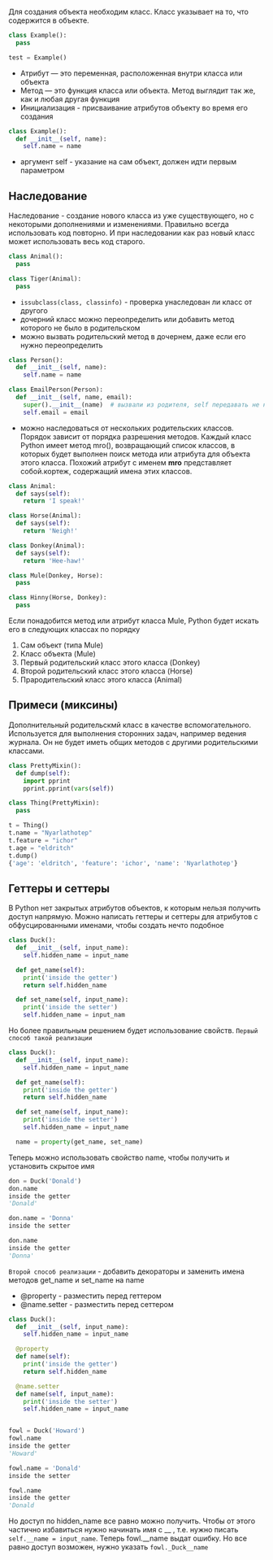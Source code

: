Для создания объекта необходим класс. Класс указывает на то, что содержится в объекте. 
```python
class Example():
  pass

test = Example()
```
- Атрибут — это переменная, расположенная внутри класса или объекта 
- Метод — это функция класса или объекта. Метод выглядит так же, как и любая другая функция
- Инициализация - присваивание атрибутов объекту во время его создания
```python
class Example():
  def __init__(self, name):
    self.name = name
```
- аргумент self - указание на сам объект, должен идти первым параметром

## Наследование
Наследование - создание нового класса из уже существующего, но с некоторыми дополнениями и изменениями. Правильно всегда использовать код повторно. И при наследовании как раз новый класс может использовать весь код старого.
```python
class Animal():
  pass

class Tiger(Animal):
  pass
```
- `issubclass(class, classinfo)` - проверка унаследован ли класс от другого
- дочерний класс можно переопределить или добавить метод которого не было в родительском
- можно вызвать родительский метод в дочернем, даже если его нужно переопределить
```python
class Person():
  def __init__(self, name):
    self.name = name

class EmailPerson(Person):
  def __init__(self, name, email):
    super().__init__(name)  # вызвали из родителя, self передавать не нужно
    self.email = email
```
- можно наследоваться от нескольких родительских классов. Порядок зависит от порядка разрешения методов. Каждый класс Python имеет метод mro(), возвращающий список классов, в которых будет выполнен поиск метода или атрибута для объекта 
этого класса. Похожий атрибут с именем __mro__ представляет собой.кортеж, содержащий имена этих классов.
```python
class Animal:
  def says(self):
    return 'I speak!'

class Horse(Animal):
  def says(self):
    return 'Neigh!'

class Donkey(Animal):
  def says(self):
    return 'Hee-haw!'

class Mule(Donkey, Horse):
  pass

class Hinny(Horse, Donkey):
  pass
```
Если понадобится метод или атрибут класса Mule, Python будет искать его в следующих классах по порядку
1. Сам объект (типа Mule)
2. Класс объекта (Mule)
3. Первый родительский класс этого класса (Donkey)
4. Второй родительский класс этого класса (Horse)
5. Прародительский класс этого класса (Animal)


## Примеси (миксины)
Дополнительный родительскмй класс в качестве вспомогательного. Используется для выполнения сторонних задач, например ведения журнала. Он не будет иметь общих методов с другими родительскими классами. 
```python
class PrettyMixin():
  def dump(self):
    import pprint
    pprint.pprint(vars(self))

class Thing(PrettyMixin):
  pass

t = Thing()
t.name = "Nyarlathotep"
t.feature = "ichor"
t.age = "eldritch"
t.dump()
{'age': 'eldritch', 'feature': 'ichor', 'name': 'Nyarlathotep'}
```

## Геттеры и сеттеры
В Python нет закрытых атрибутов объектов, к которым нельзя получить доступ напрямую. Можно написать геттеры и сеттеры для атрибутов с обфусцированными именами, чтобы создать нечто подобное
```python
class Duck():
  def __init__(self, input_name):
    self.hidden_name = input_name

  def get_name(self):
    print('inside the getter')
    return self.hidden_name

  def set_name(self, input_name):
    print('inside the setter')
    self.hidden_name = input_nam
```
Но более правильным решением будет использование свойств. `Первый способ такой реализации`
```python
class Duck():
  def __init__(self, input_name):
    self.hidden_name = input_name

  def get_name(self):
    print('inside the getter')
    return self.hidden_name

  def set_name(self, input_name):
    print('inside the setter')
    self.hidden_name = input_name

  name = property(get_name, set_name)
```
Теперь можно использовать свойство name, чтобы получить и установить скрытое имя
```python
don = Duck('Donald')
don.name
inside the getter
'Donald'

don.name = 'Donna'
inside the setter

don.name
inside the getter
'Donna'
```
`Второй способ реализации` - добавить декораторы и заменить имена методов get_name и set_name на name
- @property - разместить перед геттером
- @name.setter - разместить перед сеттером
```python
class Duck():
  def __init__(self, input_name):
    self.hidden_name = input_name

  @property
  def name(self):
    print('inside the getter')
    return self.hidden_name

  @name.setter
  def name(self, input_name):
    print('inside the setter')
    self.hidden_name = input_name


fowl = Duck('Howard')
fowl.name
inside the getter
'Howard'

fowl.name = 'Donald'
inside the setter

fowl.name
inside the getter
'Donald
```
Но доступ по hidden_name все равно можно получить. Чтобы от этого частично избавиться нужно начинать имя с __ , т.е. нужно писать `self.__name = input_name`. Теперь fowl.__name выдат ошибку. Но все равно доступ возможен, нужно указать `fowl._Duck__name`



